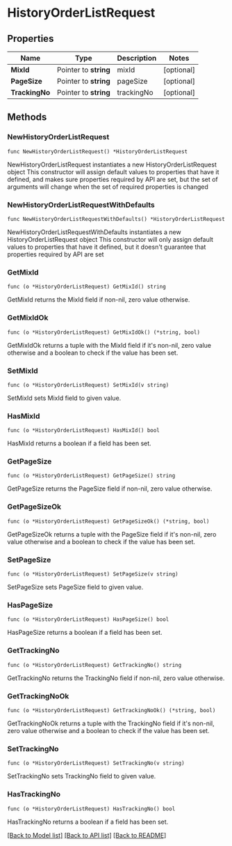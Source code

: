 # HistoryOrderListRequest

## Properties

Name | Type | Description | Notes
------------ | ------------- | ------------- | -------------
**MixId** | Pointer to **string** | mixId | [optional] 
**PageSize** | Pointer to **string** | pageSize | [optional] 
**TrackingNo** | Pointer to **string** | trackingNo | [optional] 

## Methods

### NewHistoryOrderListRequest

`func NewHistoryOrderListRequest() *HistoryOrderListRequest`

NewHistoryOrderListRequest instantiates a new HistoryOrderListRequest object
This constructor will assign default values to properties that have it defined,
and makes sure properties required by API are set, but the set of arguments
will change when the set of required properties is changed

### NewHistoryOrderListRequestWithDefaults

`func NewHistoryOrderListRequestWithDefaults() *HistoryOrderListRequest`

NewHistoryOrderListRequestWithDefaults instantiates a new HistoryOrderListRequest object
This constructor will only assign default values to properties that have it defined,
but it doesn't guarantee that properties required by API are set

### GetMixId

`func (o *HistoryOrderListRequest) GetMixId() string`

GetMixId returns the MixId field if non-nil, zero value otherwise.

### GetMixIdOk

`func (o *HistoryOrderListRequest) GetMixIdOk() (*string, bool)`

GetMixIdOk returns a tuple with the MixId field if it's non-nil, zero value otherwise
and a boolean to check if the value has been set.

### SetMixId

`func (o *HistoryOrderListRequest) SetMixId(v string)`

SetMixId sets MixId field to given value.

### HasMixId

`func (o *HistoryOrderListRequest) HasMixId() bool`

HasMixId returns a boolean if a field has been set.

### GetPageSize

`func (o *HistoryOrderListRequest) GetPageSize() string`

GetPageSize returns the PageSize field if non-nil, zero value otherwise.

### GetPageSizeOk

`func (o *HistoryOrderListRequest) GetPageSizeOk() (*string, bool)`

GetPageSizeOk returns a tuple with the PageSize field if it's non-nil, zero value otherwise
and a boolean to check if the value has been set.

### SetPageSize

`func (o *HistoryOrderListRequest) SetPageSize(v string)`

SetPageSize sets PageSize field to given value.

### HasPageSize

`func (o *HistoryOrderListRequest) HasPageSize() bool`

HasPageSize returns a boolean if a field has been set.

### GetTrackingNo

`func (o *HistoryOrderListRequest) GetTrackingNo() string`

GetTrackingNo returns the TrackingNo field if non-nil, zero value otherwise.

### GetTrackingNoOk

`func (o *HistoryOrderListRequest) GetTrackingNoOk() (*string, bool)`

GetTrackingNoOk returns a tuple with the TrackingNo field if it's non-nil, zero value otherwise
and a boolean to check if the value has been set.

### SetTrackingNo

`func (o *HistoryOrderListRequest) SetTrackingNo(v string)`

SetTrackingNo sets TrackingNo field to given value.

### HasTrackingNo

`func (o *HistoryOrderListRequest) HasTrackingNo() bool`

HasTrackingNo returns a boolean if a field has been set.


[[Back to Model list]](../README.md#documentation-for-models) [[Back to API list]](../README.md#documentation-for-api-endpoints) [[Back to README]](../README.md)


